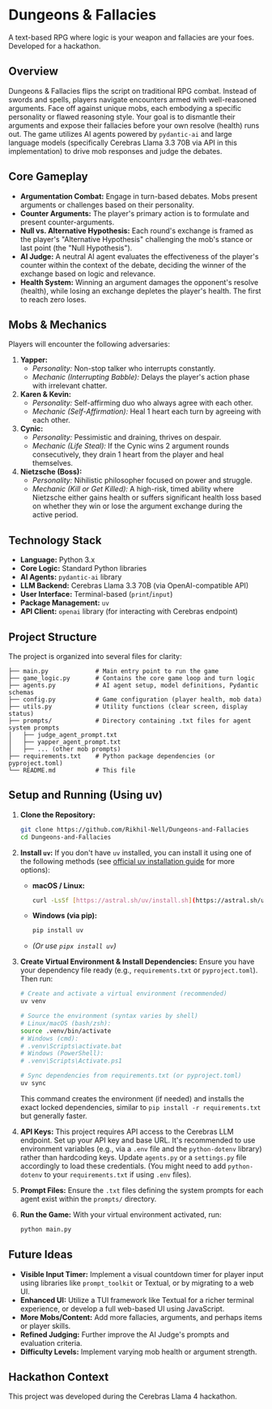 # Dungeons & Fallacies

A text-based RPG where logic is your weapon and fallacies are your foes. Developed for a hackathon.

## Overview

Dungeons & Fallacies flips the script on traditional RPG combat. Instead of swords and spells, players navigate encounters armed with well-reasoned arguments. Face off against unique mobs, each embodying a specific personality or flawed reasoning style. Your goal is to dismantle their arguments and expose their fallacies before your own resolve (health) runs out. The game utilizes AI agents powered by `pydantic-ai` and large language models (specifically Cerebras Llama 3.3 70B via API in this implementation) to drive mob responses and judge the debates.

## Core Gameplay

* **Argumentation Combat:** Engage in turn-based debates. Mobs present arguments or challenges based on their personality.
* **Counter Arguments:** The player's primary action is to formulate and present counter-arguments.
* **Null vs. Alternative Hypothesis:** Each round's exchange is framed as the player's "Alternative Hypothesis" challenging the mob's stance or last point (the "Null Hypothesis").
* **AI Judge:** A neutral AI agent evaluates the effectiveness of the player's counter within the context of the debate, deciding the winner of the exchange based on logic and relevance.
* **Health System:** Winning an argument damages the opponent's resolve (health), while losing an exchange depletes the player's health. The first to reach zero loses.

## Mobs & Mechanics

Players will encounter the following adversaries:

1.  **Yapper:**
    * *Personality:* Non-stop talker who interrupts constantly.
    * *Mechanic (Interrupting Babble):* Delays the player's action phase with irrelevant chatter.
2.  **Karen & Kevin:**
    * *Personality:* Self-affirming duo who always agree with each other.
    * *Mechanic (Self-Affirmation):* Heal 1 heart each turn by agreeing with each other.
3.  **Cynic:**
    * *Personality:* Pessimistic and draining, thrives on despair.
    * *Mechanic (Life Steal):* If the Cynic wins 2 argument rounds consecutively, they drain 1 heart from the player and heal themselves.
4.  **Nietzsche (Boss):**
    * *Personality:* Nihilistic philosopher focused on power and struggle.
    * *Mechanic (Kill or Get Killed):* A high-risk, timed ability where Nietzsche either gains health or suffers significant health loss based on whether they win or lose the argument exchange during the active period.

## Technology Stack

* **Language:** Python 3.x
* **Core Logic:** Standard Python libraries
* **AI Agents:** `pydantic-ai` library
* **LLM Backend:** Cerebras Llama 3.3 70B (via OpenAI-compatible API)
* **User Interface:** Terminal-based (`print`/`input`)
* **Package Management:** `uv`
* **API Client:** `openai` library (for interacting with Cerebras endpoint)

## Project Structure

The project is organized into several files for clarity:

```.
├── main.py             # Main entry point to run the game
├── game_logic.py       # Contains the core game loop and turn logic
├── agents.py           # AI agent setup, model definitions, Pydantic schemas
├── config.py           # Game configuration (player health, mob data)
├── utils.py            # Utility functions (clear screen, display status)
├── prompts/            # Directory containing .txt files for agent system prompts
│   ├── judge_agent_prompt.txt
│   ├── yapper_agent_prompt.txt
│   ├── ... (other mob prompts)
├── requirements.txt    # Python package dependencies (or pyproject.toml)
└── README.md           # This file
```

## Setup and Running (Using uv)

1.  **Clone the Repository:**
    ```bash
    git clone https://github.com/Rikhil-Nell/Dungeons-and-Fallacies
    cd Dungeons-and-Fallacies
    ```
2.  **Install `uv`:**
    If you don't have `uv` installed, you can install it using one of the following methods (see [official uv installation guide](https://github.com/astral-sh/uv#installation) for more options):

    * **macOS / Linux:**
        ```bash
        curl -LsSf [https://astral.sh/uv/install.sh](https://astral.sh/uv/install.sh) | sh
        ```
    * **Windows (via pip):**
        ```bash
        pip install uv
        ```
    * *(Or use `pipx install uv`)*

3.  **Create Virtual Environment & Install Dependencies:**
    Ensure you have your dependency file ready (e.g., `requirements.txt` or `pyproject.toml`). Then run:
    ```bash
    # Create and activate a virtual environment (recommended)
    uv venv

    # Source the environment (syntax varies by shell)
    # Linux/macOS (bash/zsh):
    source .venv/bin/activate
    # Windows (cmd):
    # .venv\Scripts\activate.bat
    # Windows (PowerShell):
    # .venv\Scripts\Activate.ps1

    # Sync dependencies from requirements.txt (or pyproject.toml)
    uv sync
    ```
    This command creates the environment (if needed) and installs the exact locked dependencies, similar to `pip install -r requirements.txt` but generally faster.

4.  **API Keys:**
    This project requires API access to the Cerebras LLM endpoint. Set up your API key and base URL. It's recommended to use environment variables (e.g., via a `.env` file and the `python-dotenv` library) rather than hardcoding keys. Update `agents.py` or a `settings.py` file accordingly to load these credentials. (You might need to add `python-dotenv` to your `requirements.txt` if using `.env` files).

5.  **Prompt Files:**
    Ensure the `.txt` files defining the system prompts for each agent exist within the `prompts/` directory.

6.  **Run the Game:**
    With your virtual environment activated, run:
    ```bash
    python main.py
    ```

## Future Ideas

* **Visible Input Timer:** Implement a visual countdown timer for player input using libraries like `prompt_toolkit` or Textual, or by migrating to a web UI.
* **Enhanced UI:** Utilize a TUI framework like Textual for a richer terminal experience, or develop a full web-based UI using JavaScript.
* **More Mobs/Content:** Add more fallacies, arguments, and perhaps items or player skills.
* **Refined Judging:** Further improve the AI Judge's prompts and evaluation criteria.
* **Difficulty Levels:** Implement varying mob health or argument strength.

## Hackathon Context

This project was developed during the Cerebras Llama 4 hackathon.
